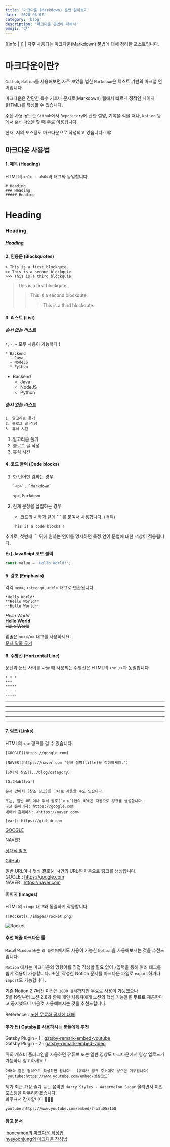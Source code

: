 ```yaml
---
title: '마크다운 (Markdown) 문법 알아보기'
date: '2020-06-07'
category: 'blog'
description: '마크다운 문법에 대해서'
emoji: '📋'
---
```


[[info | ]]
| 자주 사용되는 마크다운(Markdown) 문법에 대해 정리한 포스트입니다.

# 마크다운이란?

`Github`, `Notion`를 사용해보면 자주 보았을 법한 `Markdown`은 텍스트 기반의 마크업 언어입니다.  

마크다운은 간단한 특수 기호나 문자로(Markdown) 웹에서 빠르게 정적인 페이지(HTML)를 작성할 수 있습니다.  

주된 사용 용도는 `Github`에서 `Repository`에 관한 설명, 기록을 적을 때나, `Notion` 등에서 `문서 작업`을 할 때 주로 이용됩니다.  

현재, 저의 포스팅도 마크다운으로 작성되고 있습니다-! 😎  

## 마크다운 사용법

#### 1. 제목 (Heading)

HTML의 `<h1> ~ <h6>`와 태그와 동일합니다.

```
# Heading
### Heading
##### Heading
```

# Heading

### Heading

##### Heading

#### 2. 인용문 (Blockquotes)

```
> This is a first blockqute.
>> This is a second blockqute.
>>> This is a third blockqute.
```

> This is a first blockqute.
>> This is a second blockqute.
>>> This is a third blockqute.

#### 3. 리스트 (List)

##### 순서 없는 리스트

`*`, `-`, `+` 모두 사용이 가능하다 !

```
* Backend
  - Java
  + NodeJS
  * Python
```

* Backend
  * Java
  * NodeJS
  * Python

##### 순서 있는 리스트

```
1. 알고리즘 풀기
2. 블로그 글 작성
3. 휴식 시간
```

1. 알고리즘 풀기
2. 블로그 글 작성
3. 휴식 시간

#### 4. 코드 블럭 (Code blocks)

1. 한 단어만 감싸는 경우
    ```
    `<p>`, `Markdown`
    ```
    
    `<p>`, `Markdown`

2. 전체 문장을 삽입하는 경우  
    * 코드의 시작과 끝에 \`\`\` 를 붙여서 사용합니다. (백틱)

    ```
    This is a code blocks !
    ```

추가로, 첫번째 \`\`\` 뒤에 원하는 언어를 명시하면 특정 언어 문법에 대한 색상이 적용됩니다.  

**Ex) JavaScipt 코드 블럭**

```javascript
const value = 'Hello World!';
```

#### 5. 강조 (Emphasis)
각각 `<em>`, `<strong>`, `<del>` 태그로 변환됩니다.
```
*Hello World*
**Hello World**
~~Hello World~~
```

*Hello World*  
**Hello World**  
~~Hello World~~

밑줄은 `<u></u>` 태그를 사용하세요.  
<u>문자 밑줄 긋기</u>

#### 6. 수평선 (Horizontal Line)
문단과 문단 사이를 나눌 때 사용되는 수평선은 HTML의 `<hr />`과 동일합니다.
```
* * *
***
*****
- - -
-----
```

* * *
***
*****
- - -
-----

#### 7. 링크 (Links)
HTML의 `<a>` 링크를 걸 수 있습니다.

```
[GOOGLE](https://google.com)

[NAVER](https://naver.com "링크 설명(title)을 작성하세요.")

[상대적 참조](../blog/category)

[GitHub][var]

문서 안에서 [참조 링크]를 그대로 사용할 수도 있습니다.

또는, 일반 URL이나 꺾쇠 괄호(`< >`)안의 URL은 자동으로 링크를 생성합니다.
구글 홈페이지: https://google.com
네이버 홈페이지: <https://naver.com>

[var]: https://github.com
```

[GOOGLE](https://google.com)

[NAVER](https://naver.com "링크의 설명란")

[상대적 참조](../blog/category)

[GitHub][var]

일반 URL이나 꺾쇠 괄호(`< >`)안의 URL은 자동으로 링크를 생성합니다.  
GOOLE : https://google.com  
NAVER : <https://naver.com>

[var]: https://github.com


#### 이미지 (Images)
HTML의 `<img>` 태그와 동일하게 작동합니다.

```
![Rocket](./images/rocket.png)
```

![Rocket](./images/rocket.png)

#### 추천 해줄 마크다운 툴
`Mac`과 `Window` 또는 `웹 플랫폼`에서도 사용이 가능한 `Notion`을 사용해보시는 것을 추천드립니다.  

`Notion` 에서는 마크다운의 명령어를 직접 작성할 필요 없이 `/`입력을 통해 여러 태그를 쉽게 적용이 가능합니다.
또한, 작성한 Notion 문서를 마크다운 파일로 `export`하거나 `import`도 가능합니다.

기존 Notion 2.7버전 이전은 `1000 블럭`까지만 무료로 사용이 가능했으나  
5월 19일부터 노션 2.8과 함께 개인 사용자에게 노션의 핵심 기능들을 무료로 제공한다고 공지했으니 마음껏 사용해보시는 것을 추천드립니다.

Reference : [노션 무료화 공지에 대해](https://www.44bits.io/ko/post/news--notion-announced-personal-plan-for-free)

#### 추가 팁) Gatsby를 사용하시는 분들에게 추천

Gatsby Plugin - 1 : [gatsby-remark-embed-youtube](https://www.gatsbyjs.org/packages/gatsby-remark-embed-youtube/?=video)  
Gatsby Plugin - 2 : [gatsby-remark-embed-video](https://www.gatsbyjs.org/packages/gatsby-remark-embed-video/?=video)

위의 개츠비 플러그인을 사용하면 유튜브 또는 일반 영상도 마크다운에서 영상 업로드가 가능하니 참고하세요 !

```
아래와 같은 형식으로 작성하면 됩니다 ! (유튜브 링크 주소대로 넣으면 거부됩니다)
`youtube:https://www.youtube.com/embed/영상코드`
```

제가 최근 가장 즐겨 듣는 음악인 `Harry Styles - Watermelon Sugar` 올리면서 이번 포스팅을 마무리하겠습니다.  
봐주셔서 감사합니다 🙇🏻‍♂️

`youtube:https://www.youtube.com/embed/7-x3uD5z1bQ`

#### 참고 문서
[ihoneymon의 마크다운 작성법](https://gist.github.com/ihoneymon/652be052a0727ad59601)  
[hyeyoonjung의 마크다운 작성법](http://blog.hyeyoonjung.com/2017/05/30/how-to-use-markdown/)